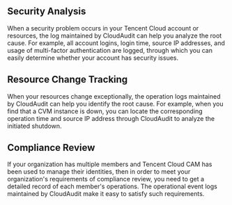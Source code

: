 ## Security Analysis
When a security problem occurs in your Tencent Cloud account or resources, the log maintained by CloudAudit can help you analyze the root cause. For example, all account logins, login time, source IP addresses, and usage of multi-factor authentication are logged, through which you can easily determine whether your account has security issues.
## Resource Change Tracking
When your resources change exceptionally, the operation logs maintained by CloudAudit can help you identify the root cause. For example, when you find that a CVM instance is down, you can locate the corresponding operation time and source IP address through CloudAudit to analyze the initiated shutdown.
## Compliance Review
If your organization has multiple members and Tencent Cloud CAM has been used to manage their identities, then in order to meet your organization's requirements of compliance review, you need to get a detailed record of each member's operations. The operational event logs maintained by CloudAudit make it easy to satisfy such requirements.

